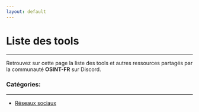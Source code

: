 ```yaml
---
layout: default
---
```


# Liste des tools

---

Retrouvez sur cette page la liste des tools et autres ressources partagés par la communauté **OSINT-FR** sur Discord.

### Catégories:

---

- [Réseaux sociaux](/tools/socialnetwork/index.html)

